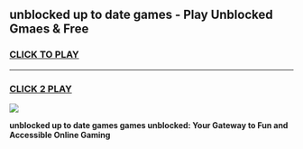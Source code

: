 
## unblocked up to date games - Play Unblocked Gmaes & Free
<h3>
<a href="https://news.freeplayer.one?title=unblocked_up_to_date_games&ref=23F">CLICK TO PLAY</a></h3>
<hr>

<h3>
<a href="https://news.freeplayer.one?title=unblocked_up_to_date_games&ref=23F">CLICK 2 PLAY</a>
  
</h3>

<a href="https://news.freeplayer.one?title=unblocked_up_to_date_games&ref=23F/"><img src="https://clearcache.store/games.png"></a>


**unblocked up to date games games unblocked: Your Gateway to Fun and Accessible Online Gaming**
